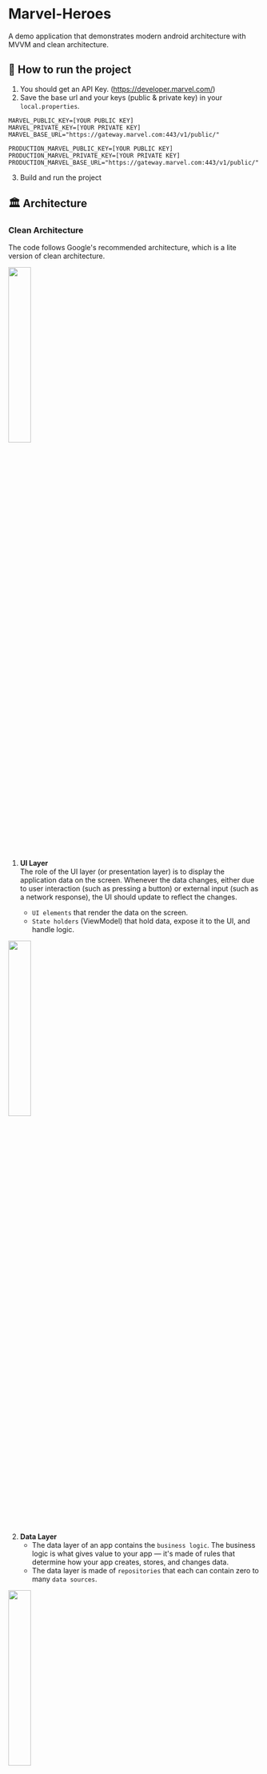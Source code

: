 # Marvel-Heroes
A demo application that demonstrates modern android architecture with MVVM and clean architecture.

## 🏃 How to run the project
1. You should get an API Key. (https://developer.marvel.com/)
2. Save the base url and your keys (public & private key) in your `local.properties`.
```
MARVEL_PUBLIC_KEY=[YOUR PUBLIC KEY]
MARVEL_PRIVATE_KEY=[YOUR PRIVATE KEY]
MARVEL_BASE_URL="https://gateway.marvel.com:443/v1/public/"

PRODUCTION_MARVEL_PUBLIC_KEY=[YOUR PUBLIC KEY]
PRODUCTION_MARVEL_PRIVATE_KEY=[YOUR PRIVATE KEY]
PRODUCTION_MARVEL_BASE_URL="https://gateway.marvel.com:443/v1/public/"
```
3. Build and run the project

## 🏛 Architecture
### Clean Architecture
The code follows Google's recommended architecture, which is a lite version of clean architecture.

<img src="https://github.com/ahmed-tarek-bs/Marvel-Heroes/assets/95565538/979a4390-9355-4d72-97f6-8e89a9aa2356" width="30%" height="30%">

1. **UI Layer** <br/>
The role of the UI layer (or presentation layer) is to display the application data on the screen. Whenever the data changes, either due to user interaction (such as pressing a button) or external input (such as a network response), the UI should update to reflect the changes.

    - `UI elements` that render the data on the screen. 
    -  `State holders` (ViewModel) that hold data, expose it to the UI, and handle logic.

<img src="https://github.com/ahmed-tarek-bs/Marvel-Heroes/assets/95565538/cc6d7d83-ccd2-4e5c-804c-198a3d102ddd" width="30%" height="30%">

2. **Data Layer** <br/>
    - The data layer of an app contains the `business logic`. The business logic is what gives value to your app — it's made of rules that determine how your app creates, stores, and changes data.
    - The data layer is made of `repositories` that each can contain zero to many `data sources`.

<img src="https://github.com/ahmed-tarek-bs/Marvel-Heroes/assets/95565538/08e236a9-67b5-4e2d-ba58-194eea335468" width="30%" height="30%">

3. **Domain Layer** <br/>
    - The domain layer is responsible for encapsulating complex business logic, or simple business logic that is `reused` by multiple ViewModels.
    - It contains useCases, business models, and repositories interfaces.

<img src="https://github.com/ahmed-tarek-bs/Marvel-Heroes/assets/95565538/3b06cd88-e5bf-407d-89ec-fa43225aacd1" width="30%" height="30%">

  - The domain layer includes interfaces for repositories, so UI layer is restricted to accessing only the domain layer.

<img src="https://github.com/ahmed-tarek-bs/Marvel-Heroes/assets/95565538/b911976b-d024-48f7-9bd0-2211906c8536" width="30%" height="30%">

  - The data models that you want to expose from the repositories might be a subset of the information that you get from the different data sources.
  - It's a good practice to separate model classes and have your repositories expose only the data that the other layers of the hierarchy require.
  - Separating model classes is beneficial in the following ways:
    - It saves app memory by reducing the data to only what's needed.
    - It adapts external data types to data types used by your app—for example, your app might use a different data type to represent dates.
    - It provides better separation of concerns—for example, members of a large team could work individually on the network and UI layers of a feature if the model class is defined beforehand.


## ⚒ Tech Stack
- `Clean Architecture` + `MVVM`
- `Coroutines` + `Flow` : Asynchronous
- `Hilt` : Dependency Injection
- `Retrofit` : Network
- `Coil` : Image Library

- `JUnit` + `Mockito` + `Google Truth` : Testing

## 🔄 CI/CD
- Integrated with Bitrise.
- Find in the root folder the bitrise.yml file.
- Create a bitrise project and integrate it with the repo, import the yml file to configure the project.
